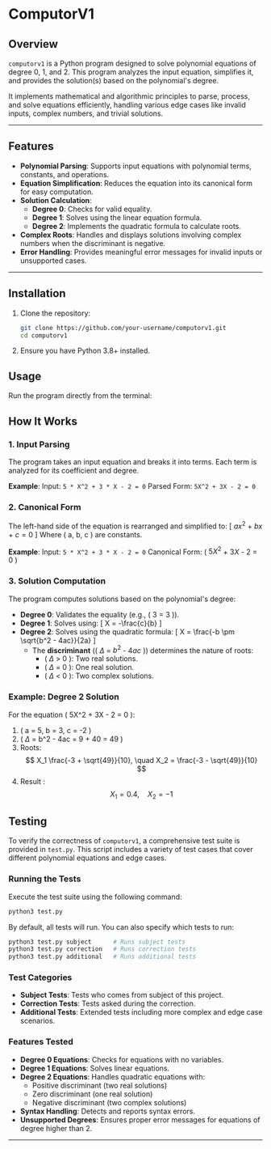 # ComputorV1

## Overview

`computorv1` is a Python program designed to solve polynomial equations of degree 0, 1, and 2. This program analyzes the input equation, simplifies it, and provides the solution(s) based on the polynomial's degree.

It implements mathematical and algorithmic principles to parse, process, and solve equations efficiently, handling various edge cases like invalid inputs, complex numbers, and trivial solutions.

---

## Features

- **Polynomial Parsing**: Supports input equations with polynomial terms, constants, and operations.
- **Equation Simplification**: Reduces the equation into its canonical form for easy computation.
- **Solution Calculation**:
  - **Degree 0**: Checks for valid equality.
  - **Degree 1**: Solves using the linear equation formula.
  - **Degree 2**: Implements the quadratic formula to calculate roots.
- **Complex Roots**: Handles and displays solutions involving complex numbers when the discriminant is negative.
- **Error Handling**: Provides meaningful error messages for invalid inputs or unsupported cases.

---

## Installation

1. Clone the repository:

   ```bash
   git clone https://github.com/your-username/computorv1.git
   cd computorv1

   ```

2. Ensure you have Python 3.8+ installed.

## Usage

Run the program directly from the terminal:

## How It Works

### 1. **Input Parsing**

The program takes an input equation and breaks it into terms. Each term is analyzed for its coefficient and degree.

**Example**:
Input: `5 * X^2 + 3 * X - 2 = 0`
Parsed Form: `5X^2 + 3X - 2 = 0`

### 2. **Canonical Form**

The left-hand side of the equation is rearranged and simplified to:
\[ $ax^2$ + $bx$ + $c=0$ \]
Where \( a, b, c \) are constants.

**Example**:
Input: `5 * X^2 + 3 * X - 2 = 0`
Canonical Form: \( $5X^2$ + $3X$ - $2$ = $0$ \)

### 3. **Solution Computation**

The program computes solutions based on the polynomial's degree:

- **Degree 0**: Validates the equality (e.g., \( 3 = 3 \)).
- **Degree 1**: Solves using:
  \[
  X = -\frac{c}{b}
  \]
- **Degree 2**: Solves using the quadratic formula:
  \[
  X = \frac{-b \pm \sqrt{b^2 - 4ac}}{2a}
  \]
  - The **discriminant** (\( $\Delta$ = $b^2$ - $4 ac$ \)) determines the nature of roots:
    - \( $\Delta$ > 0 \): Two real solutions.
    - \( $\Delta$ = 0 \): One real solution.
    - \( $\Delta$ < 0 \): Two complex solutions.

### Example: Degree 2 Solution

For the equation \( 5X^2 + 3X - 2 = 0 \):

1. \( a = 5, b = 3, c = -2 \)
2. \( $\Delta$ = b^2 - 4ac = 9 + 40 = 49 \)
3. Roots: $$
       X_1 \frac{-3 + \sqrt{49}}{10}, \quad X_2  = \frac{-3 - \sqrt{49}}{10}
          $$
4. Result : 
  $$    
  X_1 = 0.4, \quad X_2 = -1
  $$


## Testing

To verify the correctness of `computorv1`, a comprehensive test suite is provided in `test.py`. This script includes a variety of test cases that cover different polynomial equations and edge cases.

### Running the Tests

Execute the test suite using the following command:

```bash
python3 test.py
```

By default, all tests will run. You can also specify which tests to run:

```bash
python3 test.py subject      # Runs subject tests
python3 test.py correction   # Runs correction tests
python3 test.py additional   # Runs additional tests
```

### Test Categories

- **Subject Tests**: Tests who comes from subject of this project. 
- **Correction Tests**: Tests asked during the correction. 
- **Additional Tests**: Extended tests including more complex and edge case scenarios.

### Features Tested

- **Degree 0 Equations**: Checks for equations with no variables.
- **Degree 1 Equations**: Solves linear equations.
- **Degree 2 Equations**: Handles quadratic equations with:
  - Positive discriminant (two real solutions)
  - Zero discriminant (one real solution)
  - Negative discriminant (two complex solutions)
- **Syntax Handling**: Detects and reports syntax errors.
- **Unsupported Degrees**: Ensures proper error messages for equations of degree higher than 2.

---

